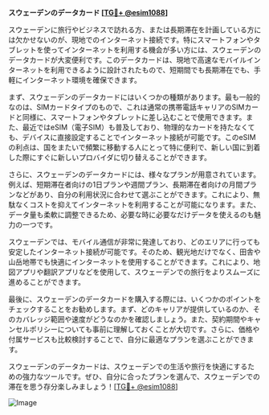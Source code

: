 **スウェーデンのデータカード [[TG💪+ @esim1088](https://t.me/s/esim1088)]**

スウェーデンに旅行やビジネスで訪れる方、または長期滞在を計画している方には欠かせないのが、現地でのインターネット接続です。特にスマートフォンやタブレットを使ってインターネットを利用する機会が多い方には、スウェーデンのデータカードが大変便利です。このデータカードは、現地で高速なモバイルインターネットを利用できるように設計されたもので、短期間でも長期滞在でも、手軽にインターネット環境を確保できます。

まず、スウェーデンのデータカードにはいくつかの種類があります。最も一般的なのは、SIMカードタイプのもので、これは通常の携帯電話キャリアのSIMカードと同様に、スマートフォンやタブレットに差し込むことで使用できます。また、最近ではeSIM（電子SIM）も普及しており、物理的なカードを持たなくても、デバイスに直接設定することでインターネット接続が可能です。このeSIMの利点は、国をまたいで頻繁に移動する人にとって特に便利で、新しい国に到着した際にすぐに新しいプロバイダに切り替えることができます。

さらに、スウェーデンのデータカードには、様々なプランが用意されています。例えば、短期滞在者向けの1日プランや週間プラン、長期滞在者向けの月間プランなどがあり、自分の利用状況に合わせて選ぶことができます。これにより、無駄なくコストを抑えてインターネットを利用することが可能になります。また、データ量も柔軟に調整できるため、必要な時に必要なだけデータを使えるのも魅力の一つです。

スウェーデンでは、モバイル通信が非常に発達しており、どのエリアに行っても安定したインターネット接続が可能です。そのため、観光地だけでなく、田舎や山岳地帯でも快適にインターネットを使用することができます。これにより、地図アプリや翻訳アプリなどを使用して、スウェーデンでの旅行をよりスムーズに進めることができます。

最後に、スウェーデンのデータカードを購入する際には、いくつかのポイントをチェックすることをお勧めします。まず、どのキャリアが提供しているのか、そのカバレッジ範囲や速度がどうなのかを確認しましょう。また、契約期間やキャンセルポリシーについても事前に理解しておくことが大切です。さらに、価格や付属サービスも比較検討することで、自分に最適なプランを選ぶことができます。

スウェーデンのデータカードは、スウェーデンでの生活や旅行を快適にするための強力なツールです。ぜひ、自分に合ったプランを選んで、スウェーデンでの滞在を思う存分楽しみましょう！[[TG💪+ @esim1088](https://t.me/s/esim1088)]

![Image](https://i.postimg.cc/Y0z9fWf4/image.png)
